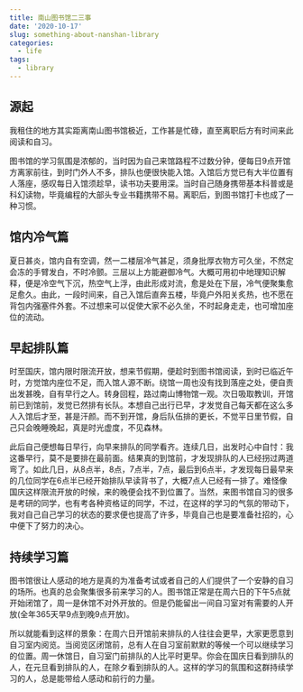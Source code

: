 ```yaml
---
title: 南山图书馆二三事
date: '2020-10-17'
slug: something-about-nanshan-library
categories:
  - life
tags:
  - library
---
```

## 源起
我租住的地方其实距离南山图书馆极近，工作甚是忙碌，直至离职后方有时间来此阅读和自习。

图书馆的学习氛围是浓郁的，当时因为自己来馆路程不过数分钟，便每日9点开馆方离家前往，到时门外人不多，排队也便很快能入馆。入馆后方觉已有大半位置有人落座，感叹每日入馆须趁早，读书功夫要用深。当时自己随身携带基本科普或是科幻读物，毕竟编程的大部头专业书籍携带不易。离职后，到图书馆打卡也成了一种习惯。

## 馆内冷气篇
夏日甚炎，馆内自有空调，然一二楼层冷气甚足，须身批厚衣物方可久坐，不然定会冻的手臂发白，不时冷颤。三层以上方能避御冷气。大概可用初中地理知识解释，便是冷空气下沉，热空气上浮，由此形成对流，愈是处在下层，冷气便聚集愈足愈久。由此，一段时间来，自己入馆后直奔五楼，毕竟户外阳关炙热，也不愿在背包内强塞件外套。不过想来可以促使大家不必久坐，不时起身走走，也可增加座位的流动。


## 早起排队篇
时至国庆，馆内限时限流开放，想来节假期，便趁时到图书馆阅读，到时已临近午时，方觉馆内座位不足，而入馆人源不断。绕馆一周也没有找到落座之处，便自责出发甚晚，自有早行之人。转身回程，路过南山博物馆一观。次日吸取教训，开馆前已到馆前，发觉已然排有长队。本想自己出行已早，才发觉自己每天都在这么多人入馆后才至，甚是汗颜。而不到开馆，身后队伍排的更长，不觉平日里节假，自己只会晚睡晚起，真是时光虚度，不见森林。

此后自己便想每日早行，向早来排队的同学看齐。连续几日，出发时心中自忖：我这番早行，莫不是要排在最前面。结果真的到馆前，才发现排队的人已经拐过两道弯了。如此几日，从8点半，8点，7点半，7点，最后到6点半，才发现每日最早来的几位同学在6点半已经开始排队早读背书了，大概7点人已经有一排了。难怪像国庆这样限流开放的时候，来的晚便会找不到位置了。当然，来图书馆自习的很多是考研的同学，也有考各种资格证的同学，不过，在这样的学习的气氛的带动下，我对自己自己学习的状态的要求便也提高了许多，毕竟自己也是要准备社招的，心中便下了努力的决心。

## 持续学习篇
图书馆很让人感动的地方是真的为准备考试或者自己的人们提供了一个安静的自习的场所。也真的总会聚集很多前来学习的人。图书馆正常是在周六日的下午5点就开始闭馆了，周一是休馆不对外开放的。但是仍能留出一间自习室对有需要的人开放(全年365天早9点到晚9点开放)。

所以就能看到这样的景象：在周六日开馆前来排队的人往往会更早，大家更愿意到自习室内阅览。当阅览区闭馆前，总有人在自习室前默默的等候一个可以继续学习的位置。周一休馆日，自习室门前排队的人比平时更早。你会在国庆日看到排队的人，在元旦看到排队的人，在除夕看到排队的人。这样的学习的氛围和这群持续学习的人，总是能带给人感动和前行的力量。
